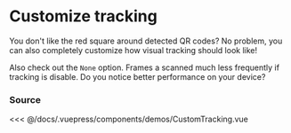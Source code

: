 # Customize tracking

You don't like the red square around detected QR codes?
No problem, you can also completely customize how visual tracking should look like!

Also check out the `None` option.
Frames a scanned much less frequently if tracking is disable.
Do you notice better performance on your device?

<ClientOnly>
  <DemoWrapper component="CustomTracking" />
</ClientOnly>

### Source

<<< @/docs/.vuepress/components/demos/CustomTracking.vue
